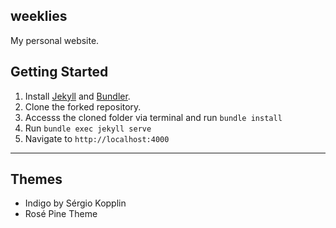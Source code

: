 ## weeklies

My personal website.

## Getting Started 

1. Install [Jekyll](https://jekyllrb.com) and [Bundler](https://bundler.io/).
2. Clone the forked repository.
3. Accesss the cloned folder via terminal and run `bundle install`
4. Run `bundle exec jekyll serve`
5. Navigate to `http://localhost:4000`

---
## Themes

* Indigo by Sérgio Kopplin
* Rosé Pine Theme

